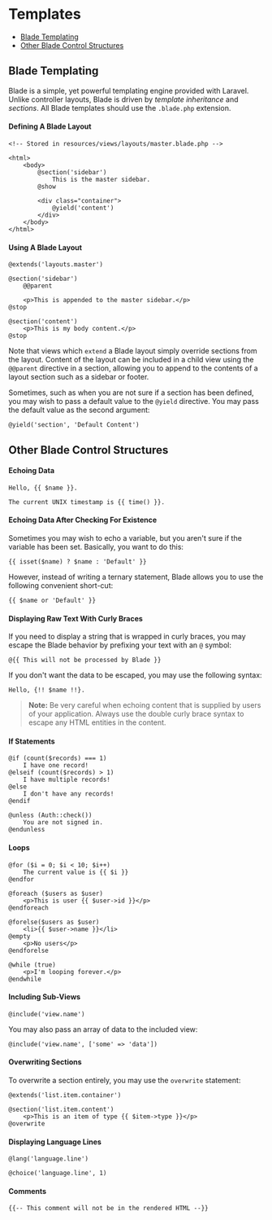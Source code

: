 # Templates

- [Blade Templating](#blade-templating)
- [Other Blade Control Structures](#other-blade-control-structures)

<a name="blade-templating"></a>
## Blade Templating

Blade is a simple, yet powerful templating engine provided with Laravel. Unlike controller layouts, Blade is driven by _template inheritance_ and _sections_. All Blade templates should use the `.blade.php` extension.

#### Defining A Blade Layout

	<!-- Stored in resources/views/layouts/master.blade.php -->

	<html>
		<body>
			@section('sidebar')
				This is the master sidebar.
			@show

			<div class="container">
				@yield('content')
			</div>
		</body>
	</html>

#### Using A Blade Layout

	@extends('layouts.master')

	@section('sidebar')
		@@parent

		<p>This is appended to the master sidebar.</p>
	@stop

	@section('content')
		<p>This is my body content.</p>
	@stop

Note that views which `extend` a Blade layout simply override sections from the layout. Content of the layout can be included in a child view using the `@@parent` directive in a section, allowing you to append to the contents of a layout section such as a sidebar or footer.

Sometimes, such as when you are not sure if a section has been defined, you may wish to pass a default value to the `@yield` directive. You may pass the default value as the second argument:

	@yield('section', 'Default Content')

<a name="other-blade-control-structures"></a>
## Other Blade Control Structures

#### Echoing Data

	Hello, {{ $name }}.

	The current UNIX timestamp is {{ time() }}.

#### Echoing Data After Checking For Existence

Sometimes you may wish to echo a variable, but you aren't sure if the variable has been set. Basically, you want to do this:

	{{ isset($name) ? $name : 'Default' }}

However, instead of writing a ternary statement, Blade allows you to use the following convenient short-cut:

	{{ $name or 'Default' }}

#### Displaying Raw Text With Curly Braces

If you need to display a string that is wrapped in curly braces, you may escape the Blade behavior by prefixing your text with an `@` symbol:

	@{{ This will not be processed by Blade }}

If you don't want the data to be escaped, you may use the following syntax:

	Hello, {!! $name !!}.

> **Note:** Be very careful when echoing content that is supplied by users of your application. Always use the double curly brace syntax to escape any HTML entities in the content.

#### If Statements

	@if (count($records) === 1)
		I have one record!
	@elseif (count($records) > 1)
		I have multiple records!
	@else
		I don't have any records!
	@endif

	@unless (Auth::check())
		You are not signed in.
	@endunless

#### Loops

	@for ($i = 0; $i < 10; $i++)
		The current value is {{ $i }}
	@endfor

	@foreach ($users as $user)
		<p>This is user {{ $user->id }}</p>
	@endforeach

	@forelse($users as $user)
		<li>{{ $user->name }}</li>
	@empty
		<p>No users</p>
	@endforelse

	@while (true)
		<p>I'm looping forever.</p>
	@endwhile

#### Including Sub-Views

	@include('view.name')

You may also pass an array of data to the included view:

	@include('view.name', ['some' => 'data'])

#### Overwriting Sections

To overwrite a section entirely, you may use the `overwrite` statement:

	@extends('list.item.container')

	@section('list.item.content')
		<p>This is an item of type {{ $item->type }}</p>
	@overwrite

#### Displaying Language Lines

	@lang('language.line')

	@choice('language.line', 1)

#### Comments

	{{-- This comment will not be in the rendered HTML --}}
